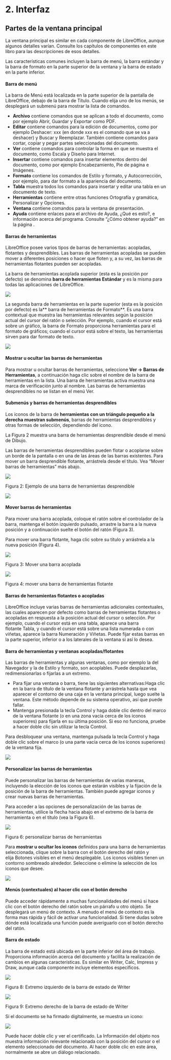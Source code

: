
# 2. Interfaz

## Partes de la ventana principal

La ventana principal es similar en cada componente de LibreOffice, aunque algunos detalles varían. Consulte los capítulos de componentes en este libro para las descripciones de esos detalles.

Las características comunes incluyen la barra de menú, la barra estándar y la barra de formato en la parte superior de la ventana y la barra de estado en la parte inferior.

#### Barra de menú

La barra de Menú está localizada en la parte superior de la pantalla de LibreOffice, debajo de la barra de Título. Cuando elija uno de los menús, se desplegará un submenú para mostrar la lista de comandos.

- **Archivo** contiene comandos que se aplican a todo el documento, como por ejemplo Abrir, Guardar y Exportar como PDF.
- **Editar** contiene comandos para la edición de documentos, como por ejemplo Deshacer: xxx (en donde xxx es el comando que se va a deshacer) y Buscar y Reemplazar. También contiene comandos para cortar, copiar y pegar partes seleccionadas del documento.
- **Ver** contiene comandos para controlar la forma en que se muestra el documento, como Escala y Diseño para Internet.
- **Insertar** contiene comandos para insertar elementos dentro del documento, como por ejemplo Encabezamiento, Pie de página e Imágenes.
- **Formato** contiene los comandos de Estilo y formato, y Autocorrección, por ejemplo, para dar formato a la apariencia del documento.
- **Tabla** muestra todos los comandos para insertar y editar una tabla en un documento de texto.
- **Herramientas** contiene entre otras funciones Ortografía y gramática, Personalizar y Opciones.
- **Ventana** contiene comandos para la ventana de presentación.
- **Ayuda** contiene enlaces para el archivo de Ayuda, ¿Qué es esto?, e información acerca del programa. Consulte “¿Cómo obtener ayuda?” en la página .

#### Barras de herramientas

LibreOffice posee varios tipos de barras de herramientas: acopladas, flotantes y desprendibles. Las barras de herramientas acopladas se pueden mover a diferentes posiciones o hacer que floten y, a su vez, las barras de herramientas flotantes pueden ser acopladas.

La barra de herramientas acoplada superior (esta es la posición por defecto) se denomina **barra de herramientas Estándar** y es la misma para todas las aplicaciones de LibreOffice.

![](https://raw.githubusercontent.com/catedu/libreOffice-la-suite-ofimatica-libre/master/img/Seleccion_207.png)

La segunda barra de herramientas en la parte superior (esta es la posición por defecto) es la** barra de herramientas de Formato**. Es una barra contextual que muestra las herramientas relevantes según la posición actual del cursor del ratón o selección. Por ejemplo, cuando el cursor está sobre un gráfico, la barra de Formato proporciona herramientas para el formato de gráficos; cuando el cursor está sobre el texto, las herramientas sirven para dar formato de texto.

![](https://raw.githubusercontent.com/catedu/libreOffice-la-suite-ofimatica-libre/master/img/Seleccion_208.png)

#### **Mostrar u ocultar las barras de herramientas**

Para mostrar u ocultar barras de herramientas, seleccione **Ver → Barras de Herramientas**, a continuación haga clic sobre el nombre de la barra de herramientas en la lista. Una barra de herramientas activa muestra una marca de verificación junto al nombre. Las barras de herramientas desprendibles no se listan en el menú Ver.

#### **Submenús y barras de herramientas desprendibles**

Los iconos de la barra de **herramientas con un triángulo pequeño a la derecha muestran submenús**, barras de herramientas desprendibles y otras formas de selección, dependiendo del icono.

La Figura 2 muestra una barra de herramientas desprendible desde el menú de Dibujo.

Las barras de herramientas desprendibles pueden flotar o acoplarse sobre un borde de la pantalla o en una de las áreas de las barras existentes. Para mover un barra desprendible flotante, arrástrela desde el título. Vea “Mover barras de herramientas” más abajo.

![](img/image07.png)

Figura 2: Ejemplo de una barra de herramientas desprendible

![](img/image10.png)

#### Mover barras de herramientas

Para mover una barra acoplada, coloque el ratón sobre el controlador de la barra, mantenga el botón izquierdo pulsado, arrastre la barra a la nueva posición y a continuación suelte el botón del ratón (Figura 3).

Para mover una barra flotante, haga clic sobre su título y arrástrela a la nueva posición (Figura 4).

![](img/image09.png)

Figura 3: Mover una barra acoplada

![](img/image12.png)

Figura 4: mover una barra de herramientas flotante

#### Barras de herramientas flotantes o acopladas

LibreOffice incluye varias barras de herramientas adicionales contextuales, las cuales aparecen por defecto como barras de herramientas flotantes o acopladas en respuesta a la posición actual del cursor o selección. Por ejemplo, cuando el cursor está en una tabla, aparece una barra flotante Tabla, y cuando el cursor está sobre una lista numerada o con viñetas, aparece la barra Numeración y Viñetas. Puede fijar estas barras en la parte superior, inferior o a los laterales de la ventana si así lo desea.

#### Barra de herramientas y ventanas acopladas/flotantes

Las barras de herramientas y algunas ventanas, como por ejemplo la del Navegador y la de Estilo y formato, son acoplables. Puede desplazarlas, redimensionarlas o fijarlas a un extremo.

- Para fijar una ventana o barra, tiene las siguientes alternativas:Haga clic en la barra de título de la ventana flotante y arrástrela hasta que vea aparecer el contorno de una caja en la ventana principal, luego suelte la ventana. Este método depende de su sistema operativo, así que puede fallar.
- Mantenga presionada la tecla Control y haga doble clic dentro del marco de la ventana flotante (o en una zona vacía cerca de los iconos superiores) para fijarla en su última posición. Si eso no funciona, pruebe a hacer doble clic sin utilizar la tecla Control.

Para desbloquear una ventana, mantenga pulsada la tecla Control y haga doble clic sobre el marco (o una parte vacía cerca de los iconos superiores) de la ventana fija.

![](img/image11.png)

#### Personalizar las barras de herramientas

Puede personalizar las barras de herramientas de varias maneras, incluyendo la elección de los iconos que estarán visibles y la fijación de la posición de la barra de herramientas. También puede agregar iconos y crear nuevas barras de herramientas.

Para acceder a las opciones de personalización de las barras de herramientas, utilice la flecha hacia abajo en el extremo de la barra de herramienta o en el título (vea la Figura 6).

![](https://raw.githubusercontent.com/catedu/libreOffice-la-suite-ofimatica-libre/master/img/image14.jpg)

Figura 6: personalizar barras de herramientas

Para **mostrar u ocultar los iconos** definidos para una barra de herramientas seleccionada, clique sobre la barra con el botón derecho del ratón y elija Botones visibles en el menú desplegable. Los iconos visibles tienen un contorno sombreado alrededor. Seleccione o elimine la selección de los iconos que desee.

![](img/image13.png)

#### Menús (contextuales) al hacer clic con el botón derecho

Puede acceder rápidamente a muchas funcionalidades del menú si hace clic con el botón derecho del ratón sobre un párrafo u otro objeto. Se desplegará un menú de contexto. A menudo el menú de contexto es la forma mas rápida y fácil de activar una funcionalidad. Si tiene dudas sobre dónde está localizada una función puede averiguarlo con el botón derecho del ratón.

#### Barra de estado

La barra de estado está ubicada en la parte inferior del área de trabajo. Proporciona información acerca del documento y facilita la realización de cambios en algunas características. Es similar en Writer, Calc, Impress y Draw, aunque cada componente incluye elementos específicos.

![](img/image17.png)

Figura 8: Extremo izquierdo de la barra de estado de Writer

![](img/image15.png)

Figura 9: Extremo derecho de la barra de estado de Writer

Si el documento se ha firmado digitalmente, se muestra un icono:

![](https://raw.githubusercontent.com/catedu/libreOffice-la-suite-ofimatica-libre/master/img/image18.png)

Puede hacer doble clic y ver el certificado. La Información del objeto nos muestra información relevante relacionada con la posición del cursor o el elemento seleccionado del documento. Al hacer doble clic en este área, normalmente se abre un diálogo relacionado.